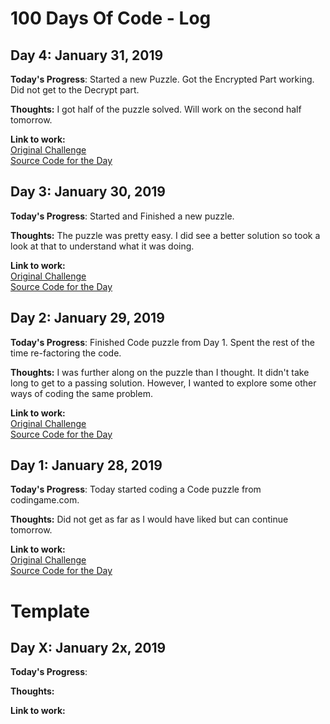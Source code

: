 # 100 Days Of Code - Log

## Day 4: January 31, 2019

**Today's Progress**: 
Started a new Puzzle. Got the Encrypted Part working. Did not get to the Decrypt part.

**Thoughts:** 
I got half of the puzzle solved. Will work on the second half tomorrow.

**Link to work:** <br> 
[Original Challenge](https://www.codingame.com/ide/puzzle/encryptiondecryption-of-enigma-machine)<br>
[Source Code for the Day](https://github.com/skullbone55/CodeProjectChallenges/tree/master/CodeProjectChallenges)


## Day 3: January 30, 2019

**Today's Progress**: 
Started and Finished a new puzzle.  

**Thoughts:** 
The puzzle was pretty easy. I did see a better solution so took a look at that to understand what it was doing.

**Link to work:** <br> 
[Original Challenge](https://www.codingame.com/ide/puzzle/the-river-i-)<br>
[Source Code for the Day](https://github.com/skullbone55/CodeProjectChallenges/tree/master/CodeProjectChallenges)

## Day 2: January 29, 2019

**Today's Progress**:
Finished Code puzzle from Day 1. Spent the rest of the time re-factoring the code.

**Thoughts:** 
I was further along on the puzzle than I thought. It didn't take long to get to a passing solution. However, I wanted to explore some other ways of coding the same problem.  

**Link to work:** <br> 
[Original Challenge](https://www.codingame.com/ide/puzzle/rooks-movements) <br>
[Source Code for the Day](https://github.com/skullbone55/CodeProjectChallenges/tree/master/CodeProjectChallenges)


## Day 1: January 28, 2019

**Today's Progress**: 
Today started coding a Code puzzle from codingame.com.

**Thoughts:** 
Did not get as far as I would have liked but can continue tomorrow.

**Link to work:** <br> 
[Original Challenge](https://www.codingame.com/ide/puzzle/rooks-movements) <br>
[Source Code for the Day](https://github.com/skullbone55/CodeProjectChallenges/tree/master/CodeProjectChallenges)


# Template #
## Day X: January 2x, 2019

**Today's Progress**: 

**Thoughts:** 

**Link to work:** <br> 

